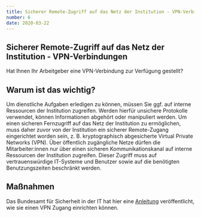 ```yaml
---
title: Sicherer Remote-Zugriff auf das Netz der Institution - VPN-Verbindungen 
number: 6
date: 2020-03-22
---
```


## Sicherer Remote-Zugriff auf das Netz der Institution - VPN-Verbindungen 

Hat Ihnen Ihr Arbeitgeber eine VPN-Verbindung zur Verfügung gestellt?

## Warum ist das wichtig? 
Um dienstliche Aufgaben erledigen zu können, müssen Sie ggf. auf interne Ressourcen der
Institution zugreifen. Werden hierfür unsichere Protokolle verwendet, können Informationen
abgehört oder manipuliert werden. Um einen sicheren Fernzugriff auf das Netz
der Institution zu ermöglichen, muss daher zuvor von der Institution ein sicherer Remote-Zugang eingerichtet worden sein, z. B. kryptographisch abgesicherte Virtual Private Networks
(VPN).
Über öffentlich zugängliche Netze dürfen die Mitarbeiter:innen nur über einen sicheren Kommunikationskanal auf interne Ressourcen der Institution zugreifen. Dieser Zugriff muss auf vertrauenswürdige IT-Systeme und Benutzer sowie auf die benötigten Benutzungszeiten beschränkt werden.

## Maßnahmen 
Das Bundesamt für Sicherheit in der IT hat hier eine <a href="https://www.bsi-fuer-buerger.de/BSIFB/DE/Empfehlungen/VPN/VPN_Virtual_Private_Network_node.html" target="_blank">Anleitung</a> veröffentlicht, wie sie einen VPN Zugang einrichten können. 